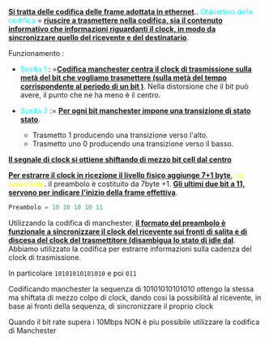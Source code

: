 <b><u>Si tratta delle codifica delle frame adottata in ethernet</u></b>..
<span style=color:cyan>Obbiettivo delle codifica</span>  = <b><u>riuscire a trasmettere nella codifica, sia il contenuto informativo che informazioni riguardanti il clock, in modo da sincronizzare quello del ricevente e del destinatario</u></b>.

Funzionamento : 
- <span style=color:cyan>Scelta 1</span> : =<b><u>Codifica manchester centra il clock di trasmissione sulla metà del bit che vogliamo trasmettere (sulla metà del tempo corrispondente al periodo di un bit )</u></b>. Nella distorsione che il bit può avere, il punto che ne ha meno è il centro. 
		 

 - <span style=color:cyan>Scelta 2</span> := <b><u>Per ogni bit manchester impone una transizione di stato stato</u></b>. 
	 - Trasmetto 1 producendo una transizione verso l'alto. 
	 - Trasmetto uno 0 producendo una transizione verso il basso. 

<b><u>Il segnale di clock si ottiene shiftando di mezzo bit cell dal centro</u></b>


<b><u>Per estrarre il clock in ricezione il livello fisico aggiunge 7+1 byte</u></b>,  <span style=color:yellow>un preambolo</span>. il preambolo è costituito da 7byte +1. <b><u>Gli ultimi due bit a 11, servono per indicare l'inizio della frame effettiva</u></b>. 

``` c 
Preambolo = 10 10 10 10 11
```
    
Utilizzando la codifica di manchester, <b><u>il formato del preambolo è funzionale a sincronizzare il clock del ricevente sui fronti di salita e di discesa del clock del trasmettitore (disambigua lo stato di idle dal</u></b>. Abbiamo utilizzato la codifica per estrarre informazioni sulla cadenza del clock di trasmissione.  

In particolare `10101010101010` e poi `011`

Codificando manchester la sequenza di 10101010101010 ottengo la stessa ma shiftata di mezzo colpo di clock, dando cosi la possibilità al ricevente, in base ai fronti della sequenza, di sincronizzare il proprio clock

Quando il bit rate supera i 10Mbps NON è piu possibile utilizzare la codifica di Manchester